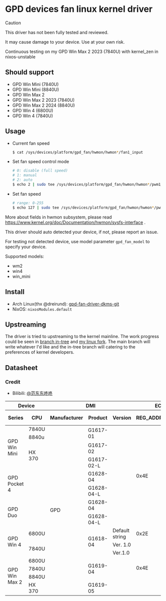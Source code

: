 # GPD devices fan linux kernel driver

> [!CAUTION]
> 
> This driver has not been fully tested and reviewed.
> 
> It may cause damage to your device. Use at your own risk.

Continuous testing on my GPD Win Max 2 2023 (7840U) with kernel_zen in nixos-unstable

## Should support

- GPD Win Mini (7840U)
- GPD Win Mini (8840U)
- GPD Win Max 2
- GPD Win Max 2 2023 (7840U)
- GPD Win Max 2 2024 (8840U)
- GPD Win 4 (6800U)
- GPD Win 4 (7840U)

## Usage

- Current fan speed
    ```bash
    $ cat /sys/devices/platform/gpd_fan/hwmon/hwmon*/fan1_input
    ```
- Set fan speed control mode
    ```bash
    # 0: disable (full speed)
    # 1: manual
    # 2: auto
    $ echo 2 | sudo tee /sys/devices/platform/gpd_fan/hwmon/hwmon*/pwm1_enable
    ```
- Set fan speed
    ```bash
    # range: 0-255
    $ echo 127 | sudo tee /sys/devices/platform/gpd_fan/hwmon/hwmon*/pwm1
    ```

More about fields in hwmon subsystem, please read https://www.kernel.org/doc/Documentation/hwmon/sysfs-interface .

This driver should auto detected your device, if not, please report an issue.

For testing not detected device, use model parameter `gpd_fan_model` to specify your device.

Supported models:

- wm2
- win4
- win_mini

## Install

- Arch Linux(thx @dreirund): [gpd-fan-driver-dkms-git](https://aur.archlinux.org/packages/gpd-fan-driver-dkms-git)
- NixOS: `nixosModules.default`

## Upstreaming

The driver is tried to upstreaming to the kernel mainline. The work progress could be seen in [branch in-tree](https://github.com/Cryolitia/gpd-fan-driver/tree/in-tree) and [my linux fork](https://github.com/Cryolitia-Forks/linux/tree/b4/gpd_fan). The main branch will write whatever I'd like and the in-tree branch will catering to the preferences of kernel developers.

## Datasheet

### Credit

- Bilibili: [@范东东咚咚](https://space.bilibili.com/361065271)

<table><thead>
  <tr>
    <th colspan="2">Device</th>
    <th colspan="3">DMI</th>
    <th colspan="2">EC RAM</th>
    <th rowspan="2">Read (rpm)</th>
    <th colspan="4">Write (pwm)</th>
  </tr>
  <tr>
    <th>Series</th>
    <th>CPU</th>
    <th>Manufacturer</th>
    <th>Product</th>
    <th>Version</th>
    <th>REG_ADDR</th>
    <th>REG_DATA</th>
    <th colspan="2">Addr</th>
    <th>Max</th>
    <th>Auto (=0)</th>
  </tr></thead>
<tbody>
  <tr>
    <td rowspan="4">GPD Win Mini</td>
    <td>7840U</td>
    <td rowspan="15">GPD</td>
    <td rowspan="2">G1617-01</td>
    <td rowspan="2"></td>
    <td rowspan="8">0x4E</td>
    <td rowspan="8">0x4F</td>
    <td rowspan="8">0x0478</td>
    <td colspan="2" rowspan="6">0x047A</td>
    <td rowspan="8">244</td>
    <td rowspan="8">0x047A</td>
  </tr>
  <tr>
    <td>8840u</td>
  </tr>
  <tr>
    <td rowspan="2">HX 370</td>
    <td>G1617-02</td>
    <td></td>
  </tr>
  <tr>
    <td>G1617-02-L</td>
    <td></td>
  </tr>
  <tr>
    <td rowspan="2">GPD Pocket 4</td>
    <td rowspan="2"></td>
    <td>G1628-04</td>
    <td></td>
  </tr>
  <tr>
    <td>G1628-04-L</td>
    <td></td>
  </tr>
  <tr>
    <td rowspan="2">GPD Duo</td>
    <td rowspan="2"></td>
    <td>G1628-04</td>
    <td></td>
    <td rowspan="2">0x047A</td>
    <td rowspan="2">0x047B</td>
  </tr>
  <tr>
    <td>G1628-04-L</td>
    <td></td>
  </tr>
  <tr>
    <td rowspan="3">GPD Win 4</td>
    <td>6800U</td>
    <td rowspan="3">G1618-04</td>
    <td>Default string</td>
    <td>0x2E</td>
    <td>0x2F</td>
    <td>0xC880</td>
    <td colspan="2">0xC311</td>
    <td>127</td>
    <td>0xC311</td>
  </tr>
  <tr>
    <td rowspan="2">7840U</td>
    <td>Ver. 1.0</td>
    <td rowspan="6">0x4E</td>
    <td rowspan="6">0x4F</td>
    <td rowspan="6">0x0218</td>
    <td colspan="2" rowspan="6">0x1809</td>
    <td rowspan="6">184</td>
    <td rowspan="6">0x0275</td>
  </tr>
  <tr>
    <td>Ver.1.0</td>
  </tr>
  <tr>
    <td rowspan="4">GPD Win Max 2</td>
    <td>6800U</td>
    <td rowspan="3">G1619-04</td>
    <td rowspan="3"></td>
  </tr>
  <tr>
    <td>7840U</td>
  </tr>
  <tr>
    <td>8840U</td>
  </tr>
  <tr>
    <td>HX 370</td>
    <td>G1619-05</td>
    <td></td>
  </tr>
</tbody></table>
